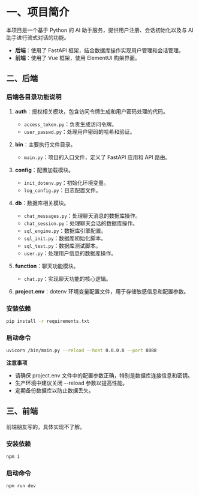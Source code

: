 # 一、项目简介

本项目是一个基于 Python 的 AI 助手服务，提供用户注册、会话初始化以及与 AI 助手进行流式对话的功能。

- **后端**：使用了 FastAPI 框架，结合数据库操作实现用户管理和会话管理。
- **前端**：使用了 Vue 框架，使用 ElementUI 构架界面。

## 二、后端

### 后端各目录功能说明

1. **auth**：授权相关模块，包含访问令牌生成和用户密码处理的代码。
   - `access_token.py`：负责生成访问令牌。
   - `user_passwd.py`：处理用户密码的哈希和验证。

2. **bin**：主要执行文件目录。
   - `main.py`：项目的入口文件，定义了 FastAPI 应用和 API 路由。

3. **config**：配置加载模块。
   - `init_dotenv.py`：初始化环境变量。
   - `log_config.py`：日志配置文件。

4. **db**：数据库相关模块。
   - `chat_messages.py`：处理聊天消息的数据库操作。
   - `chat_session.py`：处理聊天会话的数据库操作。
   - `sql_engine.py`：数据库引擎配置。
   - `sql_init.py`：数据库初始化脚本。
   - `sql_test.py`：数据库测试脚本。
   - `user.py`：处理用户信息的数据库操作。

5. **function**：聊天功能模块。
   - `chat.py`：实现聊天功能的核心逻辑。

6. **project.env**：dotenv 环境变量配置文件，用于存储敏感信息和配置参数。

### 安装依赖

```bash
pip install -r requirements.txt
```

### 启动命令

```bash
uvicorn /bin/main.py --reload --host 0.0.0.0 --port 8088
```

**注意事项**

- 请确保 project.env 文件中的配置参数正确，特别是数据库连接信息和密钥。
- 生产环境中建议关闭 --reload 参数以提高性能。
- 定期备份数据库以防止数据丢失。

## 三、前端

前端朋友写的，具体实现不了解。

### 安装依赖

```bash
npm i
```

### 启动命令

```bash
npm run dev
```


